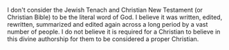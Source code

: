 ---
---
I don't consider the Jewish Tenach and Christian New Testament (or Christian Bible) to be the literal word of God. I believe it was written, edited, rewritten, summarized and edited again across a long period by a vast number of people.  I do not believe it is required for a Christian to believe in this divine authorship for them to be considered a proper Christian.
